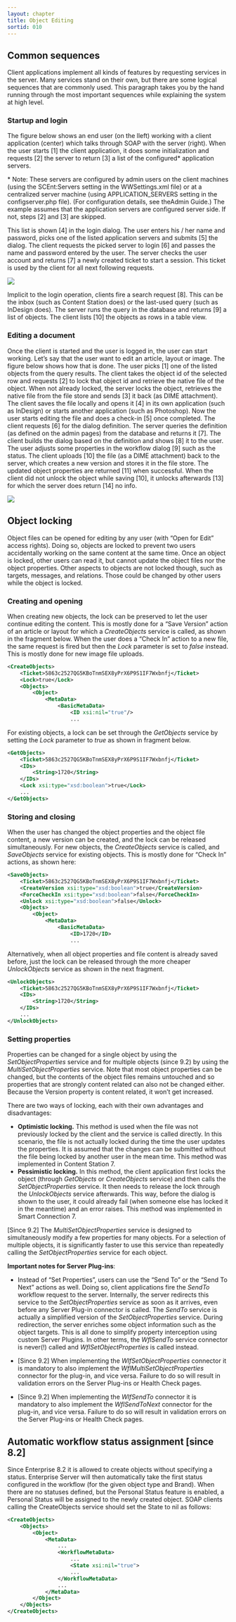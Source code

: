 ```yaml
---
layout: chapter
title: Object Editing
sortid: 010
---
```

## Common sequences

Client applications implement all kinds of features by requesting services in the server. Many services stand on their own, but there are some logical sequences that are commonly used. This paragraph takes you by the hand running through the most important sequences while explaining the system at high level.

### Startup and login

The figure below shows an end user (on the lleft) working with a client application (center) which talks through SOAP with the server (right). When the user starts \[1\] the client application, it does some initialization and requests \[2\] the server to return \[3\] a list of the configured\* application servers.

\* Note: These servers are configured by admin users on the client machines (using the SCEnt:Servers setting in the WWSettings.xml file) or at a centralized server machine (using APPLICATION\_SERVERS setting in the configserver.php file). (For configuration details, see theAdmin Guide.) The example assumes that the application servers are configured server side. If not, steps \[2\] and \[3\] are skipped.

This list is shown \[4\] in the login dialog. The user enters his / her name and password, picks one of the listed application servers and submits \[5\] the dialog. The client requests the picked server to login \[6\] and passes the name and password entered by the user. The server checks the user account and returns \[7\] a newly created ticket to start a session. This ticket is used by the client for all next following requests.

![](images/image39.png)

Implicit to the login operation, clients fire a search request \[8\]. This can be the inbox (such as Content Station does) or the last-used query (such as InDesign does). The server runs the query in the database and returns \[9\] a list of objects. The client lists \[10\] the objects as rows in a table view.

### Editing a document

Once the client is started and the user is logged in, the user can start working. Let’s say that the user want to edit an article, layout or image. The figure below shows how that is done. The user picks \[1\] one of the listed objects from the query results. The client takes the object id of the selected row and requests \[2\] to lock that object id and retrieve the native file of the object. When not already locked, the server locks the object, retrieves the native file from the file store and sends \[3\] it back (as DIME attachment). The client saves the file locally and opens it \[4\] in its own application (such as InDesign) or starts another application (such as Photoshop). Now the user starts editing the file and does a check-in \[5\] once completed. The client requests \[6\] for the dialog definition. The server queries the definition (as defined on the admin pages) from the database and returns it \[7\]. The client builds the dialog based on the definition and shows \[8\] it to the user. The user adjusts some properties in the workflow dialog \[9\] such as the status. The client uploads \[10\] the file (as a DIME attachment) back to the server, which creates a new version and stores it in the file store. The updated object properties are returned \[11\] when successful. When the client did not unlock the object while saving \[10\], it unlocks afterwards \[13\] for which the server does return \[14\] no info.

![](images/image40.png)

## Object locking

Object files can be opened for editing by any user (with “Open for Edit” access rights). Doing so, objects are locked to prevent two users accidentally working on the same content at the same time. Once an object is locked, other users can read it, but cannot update the object files nor the object properties. Other aspects to objects are not locked though, such as targets, messages, and relations. Those could be changed by other users while the object is locked.

### Creating and opening

When creating new objects, the lock can be preserved to let the user continue editing the content. This is mostly done for a “Save Version” action of an article or layout for which a *CreateObjects* service is called, as shown in the fragment below. When the user does a “Check In” action to a new file, the same request is fired but then the *Lock* parameter is set to *false* instead. This is mostly done for new image file uploads.

```xml
<CreateObjects>
	<Ticket>5863c2527QG5KBoTnmSEX8yPrX6P9S1IF7Wxbnfj</Ticket>
	<Lock>true</Lock>
	<Objects>
		<Object>
			<MetaData>
				<BasicMetaData>
					<ID xsi:nil="true"/>
					...

```

For existing objects, a lock can be set through the *GetObjects* service by setting the *Lock* parameter to *true* as shown in fragment below.

```xml
<GetObjects>
	<Ticket>5863c2527QG5KBoTnmSEX8yPrX6P9S1IF7Wxbnfj</Ticket>
	<IDs>
		<String>1720</String>
	</IDs>
	<Lock xsi:type="xsd:boolean">true</Lock>
	...
</GetObjects>
```

### Storing and closing

When the user has changed the object properties and the object file content, a new version can be created, and the lock can be released simultaneously. For new objects, the *CreateObjects* service is called, and *SaveObjects* service for existing objects. This is mostly done for “Check In” actions, as shown here:

```xml
<SaveObjects>
	<Ticket>5863c2527QG5KBoTnmSEX8yPrX6P9S1IF7Wxbnfj</Ticket>
	<CreateVersion xsi:type="xsd:boolean">true</CreateVersion>
	<ForceCheckIn xsi:type="xsd:boolean">false</ForceCheckIn>
	<Unlock xsi:type="xsd:boolean">false</Unlock>
	<Objects>
		<Object>
			<MetaData>
				<BasicMetaData>
					<ID>1720</ID>
					...

```

Alternatively, when all object properties and file content is already saved before, just the lock can be released through the more cheaper *UnlockObjects* service as shown in the next fragment.

```xml
<UnlockObjects>
	<Ticket>5863c2527QG5KBoTnmSEX8yPrX6P9S1IF7Wxbnfj</Ticket>
	<IDs>
		<String>1720</String>
	</IDs>
	...
</UnlockObjects>
```

### Setting properties

Properties can be changed for a single object by using the *SetObjectProperties* service and for multiple objects (since 9.2) by using the *MultiSetObjectProperties* service. Note that most object properties can be changed, but the contents of the object files remains untouched and so properties that are strongly content related can also not be changed either. Because the Version property is content related, it won’t get increased.

There are two ways of locking, each with their own advantages and disadvantages:

* **Optimistic locking.** This method is used when the file was not previously locked by the client and the service is called directly. In this scenario, the file is not actually locked during the time the user updates the properties. It is assumed that the changes can be submitted without the file being locked by another user in the mean time. This method was implemented in Content Station 7.
* **Pessimistic locking.** In this method, the client application first locks the object (through *GetObjects* or *CreateObjects* service) and then calls the *SetObjectProperties* service. It then needs to release the lock through the *UnlockObjects* service afterwards. This way, before the dialog is shown to the user, it could already fail (when someone else has locked it in the meantime) and an error raises. This method was implemented in Smart Connection 7.

\[Since 9.2\] The *MultiSetObjectProperties* service is designed to simultaneously modify a few properties for many objects. For a selection of multiple objects, it is significantly faster to use this service than repeatedly calling the *SetObjectProperties* service for each object.

**Important notes for Server Plug-ins**:

* Instead of “Set Properties”, users can use the “Send To” or the “Send To Next” actions as well. Doing so, client applications fire the *SendTo* workflow request to the server. Internally, the server redirects this service to the *SetObjectProperties* service as soon as it arrives, even before any Server Plug-in connector is called. The *SendTo* service is actually a simplified version of the *SetObjectProperties* service. During redirection, the server enriches some object information such as the object targets. This is all done to simplify property interception using custom Server Plugins. In other terms, the *WflSendTo* service connector is never(!) called and *WflSetObjectProperties* is called instead.

* \[Since 9.2\] When implementing the *WlfSetObjectProperties* connector it is mandatory to also implement the *WflMultiSetObjectProperties* connector for the plug-in, and vice versa. Failure to do so will result in validation errors on the Server Plug-ins or Health Check pages.

* \[Since 9.2\] When implementing the *WlfSendTo* connector it is mandatory to also implement the *WflSendToNext* connector for the plug-in, and vice versa. Failure to do so will result in validation errors on the Server Plug-ins or Health Check pages.

## Automatic workflow status assignment \[since 8.2\]

Since Enterprise 8.2 it is allowed to create objects without specifying a status. Enterprise Server will then automatically take the first status configured in the workflow (for the given object type and Brand). When there are no statuses defined, but the Personal Status feature is enabled, a Personal Status will be assigned to the newly created object. SOAP clients calling the CreateObjects service should set the State to nil as follows:

```xml
<CreateObjects>
	<Objects>
		<Object>
			<MetaData>
				...
				<WorkflowMetaData>
					...
					<State xsi:nil="true">
					...
				</WorkflowMetaData>
				...
			</MetaData>
		</Object>
	</Objects>
</CreateObjects>
```
